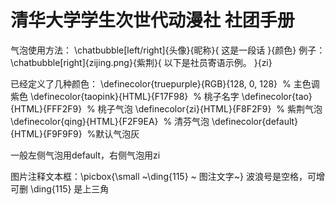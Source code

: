 # 清华大学学生次世代动漫社 社团手册

气泡使用方法：
\chatbubble[left/right]{头像}{昵称}{
这是一段话
}{颜色}
例子：
\chatbubble[right]{zijing.png}{紫荆}{
以下是社员寄语示例。
}{zi}

已经定义了几种颜色：
\definecolor{truepurple}{RGB}{128, 0, 128}  % 主色调紫色
\definecolor{taopink}{HTML}{F17F98}  % 桃子名字
\definecolor{tao}{HTML}{FFF2F9}  % 桃子气泡
\definecolor{zi}{HTML}{F8F2F9}  % 紫荆气泡
\definecolor{qing}{HTML}{F2F9EA}  % 清芬气泡
\definecolor{default}{HTML}{F9F9F9}  %默认气泡灰

一般左侧气泡用default，右侧气泡用zi


图片注释文本框：\picbox{\small ~\ding{115} ~ 图注文字~}
波浪号是空格，可增可删
\ding{115} 是上三角